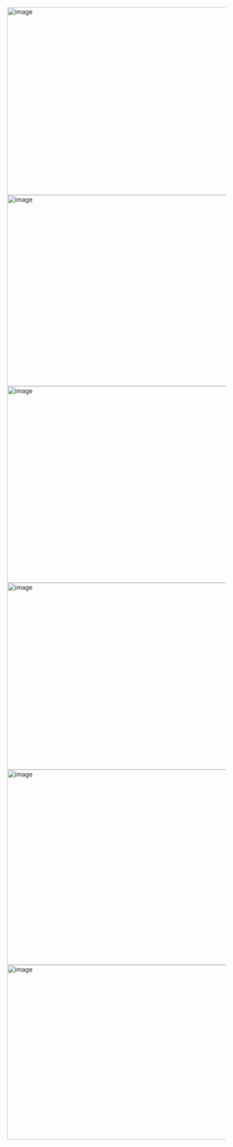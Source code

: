 <img width="862" height="432" alt="image" src="https://github.com/user-attachments/assets/6514f727-e7a0-411f-98c8-863e35547aea" />

<img width="868" height="440" alt="image" src="https://github.com/user-attachments/assets/845b5a26-a880-4997-a1eb-7a05abba367b" />


<img width="850" height="452" alt="image" src="https://github.com/user-attachments/assets/4407e87a-9a60-46b6-91a0-f9c21a836538" />

<img width="898" height="430" alt="image" src="https://github.com/user-attachments/assets/3199cf30-245f-4996-865f-c3efa441bbe3" />

<img width="851" height="449" alt="image" src="https://github.com/user-attachments/assets/a6bbbb5c-1df4-4b78-a567-bf53ac0a96eb" />

<img width="871" height="402" alt="image" src="https://github.com/user-attachments/assets/6e5280f0-dfed-4057-b27b-14d2d952b061" />


